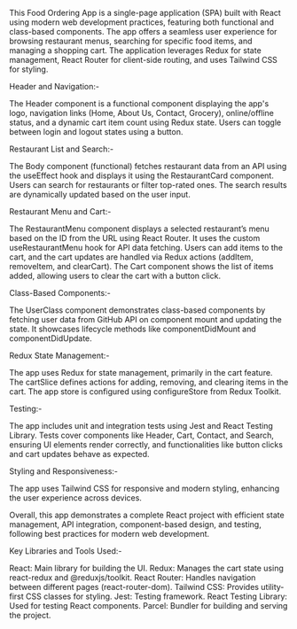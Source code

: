 This Food Ordering App is a single-page application (SPA) built with React using modern web development practices, featuring both functional and class-based components. The app offers a seamless user experience for browsing restaurant menus, searching for specific food items, and managing a shopping cart. 
The application leverages Redux for state management, React Router for client-side routing, and uses Tailwind CSS for styling.

Header and Navigation:-

The Header component is a functional component displaying the app's logo, navigation links (Home, About Us, Contact, Grocery), online/offline status, and a dynamic cart item count using Redux state. Users can toggle between login and logout states using a button.

Restaurant List and Search:-

The Body component (functional) fetches restaurant data from an API using the useEffect hook and displays it using the RestaurantCard component. Users can search for restaurants or filter top-rated ones. The search results are dynamically updated based on the user input.

Restaurant Menu and Cart:-

The RestaurantMenu component displays a selected restaurant’s menu based on the ID from the URL using React Router. It uses the custom useRestaurantMenu hook for API data fetching. Users can add items to the cart, and the cart updates are handled via Redux actions (addItem, removeItem, and clearCart). The Cart component shows the list of items added, allowing users to clear the cart with a button click.

Class-Based Components:-

The UserClass component demonstrates class-based components by fetching user data from GitHub API on component mount and updating the state. It showcases lifecycle methods like componentDidMount and componentDidUpdate.

Redux State Management:-

The app uses Redux for state management, primarily in the cart feature. The cartSlice defines actions for adding, removing, and clearing items in the cart. The app store is configured using configureStore from Redux Toolkit.

Testing:-

The app includes unit and integration tests using Jest and React Testing Library. Tests cover components like Header, Cart, Contact, and Search, ensuring UI elements render correctly, and functionalities like button clicks and cart updates behave as expected.

Styling and Responsiveness:-

The app uses Tailwind CSS for responsive and modern styling, enhancing the user experience across devices.

Overall, this app demonstrates a complete React project with efficient state management, API integration, component-based design, and testing, following best practices for modern web development.


Key Libraries and Tools Used:-

React: Main library for building the UI.
Redux: Manages the cart state using react-redux and @reduxjs/toolkit.
React Router: Handles navigation between different pages (react-router-dom).
Tailwind CSS: Provides utility-first CSS classes for styling.
Jest: Testing framework.
React Testing Library: Used for testing React components.
Parcel: Bundler for building and serving the project.








